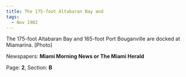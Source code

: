 ```yaml
---  
title: The 175-foot Altabaran Bay and  
tags:  
  - Nov 1982  
---  
```

  
The 175-foot Altabaran Bay and 165-foot Port Bouganville are docked at Miamarina. [Photo]  
  
Newspapers: **Miami Morning News or The Miami Herald**  
  
Page: **2**, Section: **B** 
